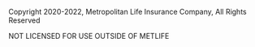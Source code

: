 Copyright 2020-2022, Metropolitan Life Insurance Company, All Rights Reserved

NOT LICENSED FOR USE OUTSIDE OF METLIFE